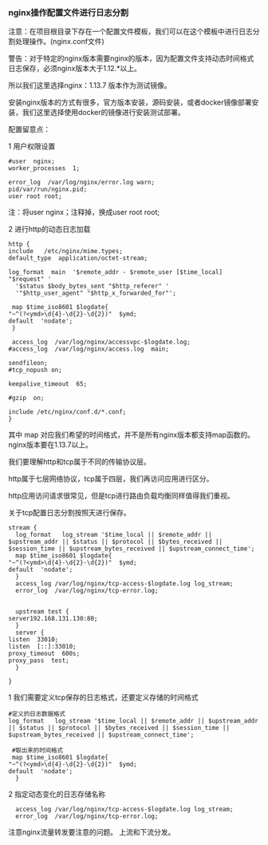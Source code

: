 ### nginx操作配置文件进行日志分割

注意：在项目根目录下存在一个配置文件模板，我们可以在这个模板中进行日志分割处理操作。(nginx.conf文件)


警告：对于特定的nginx版本需要nginx的版本，因为配置文件支持动态时间格式日志保存，必须nginx版本大于1.12.*以上。

所以我们这里选择nginx：1.13.7  版本作为测试镜像。

安装nginx版本的方式有很多，官方版本安装，源码安装，或者docker镜像部署安装，我们这里选择使用docker的镜像进行安装测试部署。


配置留意点：

1   用户权限设置


    #user  nginx;
    worker_processes  1;
    
    error_log  /var/log/nginx/error.log warn;
    pid/var/run/nginx.pid;
    user root root;

注：将user  nginx；注释掉，换成user root root;


2 进行http的动态日志加载

    http {
    include   /etc/nginx/mime.types;
    default_type  application/octet-stream;
    
    log_format  main  '$remote_addr - $remote_user [$time_local] "$request" '
      '$status $body_bytes_sent "$http_referer" '
      '"$http_user_agent" "$http_x_forwarded_for"';
    
     map $time_iso8601 $logdate{
    "~^(?<ymd>\d{4}-\d{2}-\d{2})"  $ymd;
    default  'nodate';
     }
    
     access_log  /var/log/nginx/accessvpc-$logdate.log;
    #access_log  /var/log/nginx/access.log  main;
    
    sendfileon;
    #tcp_nopush on;
    
    keepalive_timeout  65;
    
    #gzip  on;
    
    include /etc/nginx/conf.d/*.conf;
    }

其中 map 对应我们希望的时间格式，并不是所有nginx版本都支持map函数的。nginx版本要在1.13.7以上。

我们要理解http和tcp属于不同的传输协议层。

http属于七层网络协议，tcp属于四层，我们再访问应用进行区分。

http应用访问请求很常见，但是tcp进行路由负载均衡同样值得我们重视。


关于tcp配置日志分割按照天进行保存。

    stream {
      log_format   log_stream '$time_local || $remote_addr || $upstream_addr || $status || $protocol || $bytes_received || $session_time || $upstream_bytes_received || $upstream_connect_time';
      map $time_iso8601 $logdate{
    "~^(?<ymd>\d{4}-\d{2}-\d{2})"  $ymd;
    default  'nodate';
      }
      access_log /var/log/nginx/tcp-access-$logdate.log log_stream;
      error_log  /var/log/nginx/tcp-error.log;
    
    
      upstream test {
    server192.168.131.130:80;
      }
      server {
    listen  33010;
    listen  [::]:33010;
    proxy_timeout  600s;
    proxy_pass  test;
      }
    
    }


1   我们需要定义tcp保存的日志格式，还要定义存储的时间格式

    #定义的日志数据格式
	log_format   log_stream '$time_local || $remote_addr || $upstream_addr || $status || $protocol || $bytes_received || $session_time || $upstream_bytes_received || $upstream_connect_time';
     
     #取出来的时间格式
	 map $time_iso8601 $logdate{
    "~^(?<ymd>\d{4}-\d{2}-\d{2})"  $ymd;
    default  'nodate';
      }


2  指定动态变化的日志存储名称

	  
	  access_log /var/log/nginx/tcp-access-$logdate.log log_stream;
      error_log  /var/log/nginx/tcp-error.log;

注意nginx流量转发要注意的问题。
上流和下流分发。